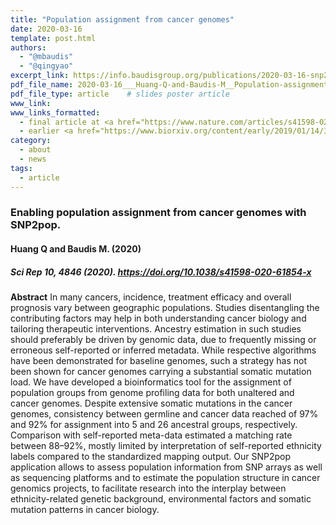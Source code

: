 ```yaml
---
title: "Population assignment from cancer genomes"
date: 2020-03-16
template: post.html
authors:
  - "@mbaudis"
  - "@qingyao"
excerpt_link: https://info.baudisgroup.org/publications/2020-03-16-snp2pop-scientificreports/
pdf_file_name: 2020-03-16___Huang-Q-and-Baudis-M__Population-assignment-from cancer genomes-with-SNP2pop__ScientificReports.pdf
pdf_file_type: article    # slides poster article
www_link:
www_links_formatted:
  - final article at <a href="https://www.nature.com/articles/s41598-020-61854-x" target="_blank">[ScientificReports]</a>
  - earlier <a href="https://www.biorxiv.org/content/early/2019/01/14/368647" target="_blank">[bioRxiv]</a> version
category:
  - about
  - news
tags:
  - article
---
```


### Enabling population assignment from cancer genomes with SNP2pop.
#### Huang Q and Baudis M. (2020)
##### Sci Rep 10, 4846 (2020). <https://doi.org/10.1038/s41598-020-61854-x>

<!--more-->

**Abstract** In many cancers, incidence, treatment efficacy and overall prognosis vary between geographic populations. Studies disentangling the contributing factors may help in both understanding cancer biology and tailoring therapeutic interventions. Ancestry estimation in such studies should preferably be driven by genomic data, due to frequently missing or erroneous self-reported or inferred metadata. While respective algorithms have been demonstrated for baseline genomes, such a strategy has not been shown for cancer genomes carrying a substantial somatic mutation load. We have developed a bioinformatics tool for the assignment of population groups from genome profiling data for both unaltered and cancer genomes. Despite extensive somatic mutations in the cancer genomes, consistency between germline and cancer data reached of 97% and 92% for assignment into 5 and 26 ancestral groups, respectively. Comparison with self-reported meta-data estimated a matching rate between 88–92%, mostly limited by interpretation of self-reported ethnicity labels compared to the standardized mapping output. Our SNP2pop application allows to assess population information from SNP arrays as well as sequencing platforms and to estimate the population structure in cancer genomics projects, to facilitate research into the interplay between ethnicity-related genetic background, environmental factors and somatic mutation patterns in cancer biology.
